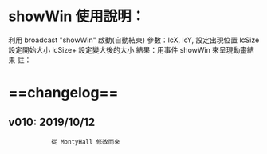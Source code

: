 # showWin 使用說明：
  利用 broadcast "showWin" 啟動(自動結東)
  參數：lcX, lcY, 設定出現位置
              lcSize 設定開始大小
              lcSize+ 設定變大後的大小
  結果：用事件 showWin 來呈現動畫結果
  註：
# ==changelog==
## v010: 2019/10/12
                從 MontyHall 修改而來
